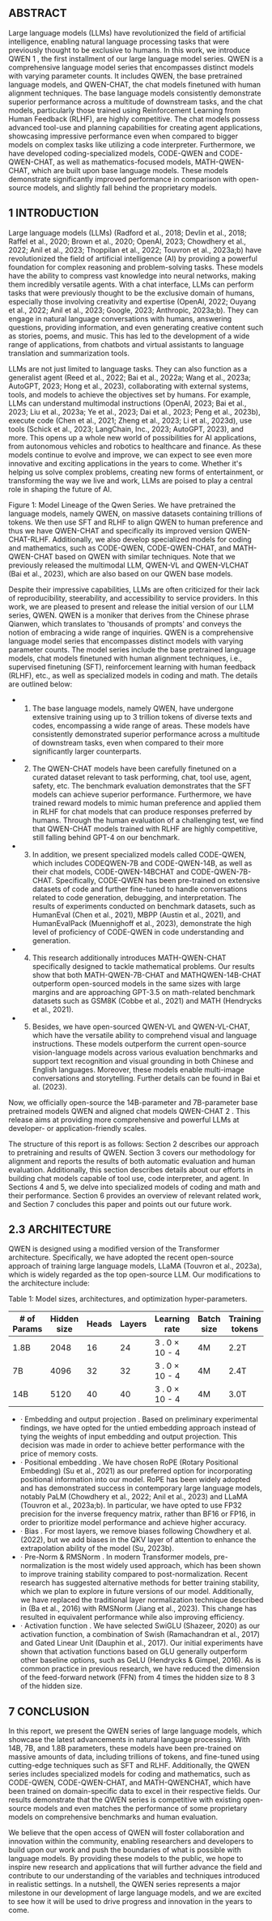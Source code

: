 ## ABSTRACT

Large language models (LLMs) have revolutionized the field of artificial intelligence, enabling natural language processing tasks that were previously thought to be exclusive to humans. In this work, we introduce QWEN 1 , the first installment of our large language model series. QWEN is a comprehensive language model series that encompasses distinct models with varying parameter counts. It includes QWEN, the base pretrained language models, and QWEN-CHAT, the chat models finetuned with human alignment techniques. The base language models consistently demonstrate superior performance across a multitude of downstream tasks, and the chat models, particularly those trained using Reinforcement Learning from Human Feedback (RLHF), are highly competitive. The chat models possess advanced tool-use and planning capabilities for creating agent applications, showcasing impressive performance even when compared to bigger models on complex tasks like utilizing a code interpreter. Furthermore, we have developed coding-specialized models, CODE-QWEN and CODE-QWEN-CHAT, as well as mathematics-focused models, MATH-QWEN-CHAT, which are built upon base language models. These models demonstrate significantly improved performance in comparison with open-source models, and slightly fall behind the proprietary models.

## 1 INTRODUCTION

Large language models (LLMs) (Radford et al., 2018; Devlin et al., 2018; Raffel et al., 2020; Brown et al., 2020; OpenAI, 2023; Chowdhery et al., 2022; Anil et al., 2023; Thoppilan et al., 2022; Touvron et al., 2023a;b) have revolutionized the field of artificial intelligence (AI) by providing a powerful foundation for complex reasoning and problem-solving tasks. These models have the ability to compress vast knowledge into neural networks, making them incredibly versatile agents. With a chat interface, LLMs can perform tasks that were previously thought to be the exclusive domain of humans, especially those involving creativity and expertise (OpenAI, 2022; Ouyang et al., 2022; Anil et al., 2023; Google, 2023; Anthropic, 2023a;b). They can engage in natural language conversations with humans, answering questions, providing information, and even generating creative content such as stories, poems, and music. This has led to the development of a wide range of applications, from chatbots and virtual assistants to language translation and summarization tools.

LLMs are not just limited to language tasks. They can also function as a generalist agent (Reed et al., 2022; Bai et al., 2022a; Wang et al., 2023a; AutoGPT, 2023; Hong et al., 2023), collaborating with external systems, tools, and models to achieve the objectives set by humans. For example, LLMs can understand multimodal instructions (OpenAI, 2023; Bai et al., 2023; Liu et al., 2023a; Ye et al., 2023; Dai et al., 2023; Peng et al., 2023b), execute code (Chen et al., 2021; Zheng et al., 2023; Li et al., 2023d), use tools (Schick et al., 2023; LangChain, Inc., 2023; AutoGPT, 2023), and more. This opens up a whole new world of possibilities for AI applications, from autonomous vehicles and robotics to healthcare and finance. As these models continue to evolve and improve, we can expect to see even more innovative and exciting applications in the years to come. Whether it's helping us solve complex problems, creating new forms of entertainment, or transforming the way we live and work, LLMs are poised to play a central role in shaping the future of AI.

Figure 1: Model Lineage of the Qwen Series. We have pretrained the language models, namely QWEN, on massive datasets containing trillions of tokens. We then use SFT and RLHF to align QWEN to human preference and thus we have QWEN-CHAT and specifically its improved version QWEN-CHAT-RLHF. Additionally, we also develop specialized models for coding and mathematics, such as CODE-QWEN, CODE-QWEN-CHAT, and MATH-QWEN-CHAT based on QWEN with similar techniques. Note that we previously released the multimodal LLM, QWEN-VL and QWEN-VLCHAT (Bai et al., 2023), which are also based on our QWEN base models.

<!-- image -->

Despite their impressive capabilities, LLMs are often criticized for their lack of reproducibility, steerability, and accessibility to service providers. In this work, we are pleased to present and release the initial version of our LLM series, QWEN. QWEN is a moniker that derives from the Chinese phrase Qianwen, which translates to 'thousands of prompts' and conveys the notion of embracing a wide range of inquiries. QWEN is a comprehensive language model series that encompasses distinct models with varying parameter counts. The model series include the base pretrained language models, chat models finetuned with human alignment techniques, i.e., supervised finetuning (SFT), reinforcement learning with human feedback (RLHF), etc., as well as specialized models in coding and math. The details are outlined below:

- 1. The base language models, namely QWEN, have undergone extensive training using up to 3 trillion tokens of diverse texts and codes, encompassing a wide range of areas. These models have consistently demonstrated superior performance across a multitude of downstream tasks, even when compared to their more significantly larger counterparts.
- 2. The QWEN-CHAT models have been carefully finetuned on a curated dataset relevant to task performing, chat, tool use, agent, safety, etc. The benchmark evaluation demonstrates that the SFT models can achieve superior performance. Furthermore, we have trained reward models to mimic human preference and applied them in RLHF for chat models that can produce responses preferred by humans. Through the human evaluation of a challenging test, we find that QWEN-CHAT models trained with RLHF are highly competitive, still falling behind GPT-4 on our benchmark.
- 3. In addition, we present specialized models called CODE-QWEN, which includes CODEQWEN-7B and CODE-QWEN-14B, as well as their chat models, CODE-QWEN-14BCHAT and CODE-QWEN-7B-CHAT. Specifically, CODE-QWEN has been pre-trained on extensive datasets of code and further fine-tuned to handle conversations related to code generation, debugging, and interpretation. The results of experiments conducted on benchmark datasets, such as HumanEval (Chen et al., 2021), MBPP (Austin et al., 2021), and HumanEvalPack (Muennighoff et al., 2023), demonstrate the high level of proficiency of CODE-QWEN in code understanding and generation.
- 4. This research additionally introduces MATH-QWEN-CHAT specifically designed to tackle mathematical problems. Our results show that both MATH-QWEN-7B-CHAT and MATHQWEN-14B-CHAT outperform open-sourced models in the same sizes with large margins and are approaching GPT-3.5 on math-related benchmark datasets such as GSM8K (Cobbe et al., 2021) and MATH (Hendrycks et al., 2021).
- 5. Besides, we have open-sourced QWEN-VL and QWEN-VL-CHAT, which have the versatile ability to comprehend visual and language instructions. These models outperform the current open-source vision-language models across various evaluation benchmarks and support text recognition and visual grounding in both Chinese and English languages. Moreover, these models enable multi-image conversations and storytelling. Further details can be found in Bai et al. (2023).

Now, we officially open-source the 14B-parameter and 7B-parameter base pretrained models QWEN and aligned chat models QWEN-CHAT 2 . This release aims at providing more comprehensive and powerful LLMs at developer- or application-friendly scales.

The structure of this report is as follows: Section 2 describes our approach to pretraining and results of QWEN. Section 3 covers our methodology for alignment and reports the results of both automatic evaluation and human evaluation. Additionally, this section describes details about our efforts in building chat models capable of tool use, code interpreter, and agent. In Sections 4 and 5, we delve into specialized models of coding and math and their performance. Section 6 provides an overview of relevant related work, and Section 7 concludes this paper and points out our future work.

## 2.3 ARCHITECTURE

QWEN is designed using a modified version of the Transformer architecture. Specifically, we have adopted the recent open-source approach of training large language models, LLaMA (Touvron et al., 2023a), which is widely regarded as the top open-source LLM. Our modifications to the architecture include:

Table 1: Model sizes, architectures, and optimization hyper-parameters.

| # of Params   |   Hidden size |   Heads |   Layers | Learning rate   | Batch size   | Training tokens   |
|---------------|---------------|---------|----------|-----------------|--------------|-------------------|
| 1.8B          |          2048 |      16 |       24 | 3 . 0 × 10 - 4  | 4M           | 2.2T              |
| 7B            |          4096 |      32 |       32 | 3 . 0 × 10 - 4  | 4M           | 2.4T              |
| 14B           |          5120 |      40 |       40 | 3 . 0 × 10 - 4  | 4M           | 3.0T              |

- · Embedding and output projection . Based on preliminary experimental findings, we have opted for the untied embedding approach instead of tying the weights of input embedding and output projection. This decision was made in order to achieve better performance with the price of memory costs.
- · Positional embedding . We have chosen RoPE (Rotary Positional Embedding) (Su et al., 2021) as our preferred option for incorporating positional information into our model. RoPE has been widely adopted and has demonstrated success in contemporary large language models, notably PaLM (Chowdhery et al., 2022; Anil et al., 2023) and LLaMA (Touvron et al., 2023a;b). In particular, we have opted to use FP32 precision for the inverse frequency matrix, rather than BF16 or FP16, in order to prioritize model performance and achieve higher accuracy.
- · Bias . For most layers, we remove biases following Chowdhery et al. (2022), but we add biases in the QKV layer of attention to enhance the extrapolation ability of the model (Su, 2023b).
- · Pre-Norm & RMSNorm . In modern Transformer models, pre-normalization is the most widely used approach, which has been shown to improve training stability compared to post-normalization. Recent research has suggested alternative methods for better training stability, which we plan to explore in future versions of our model. Additionally, we have replaced the traditional layer normalization technique described in (Ba et al., 2016) with RMSNorm (Jiang et al., 2023). This change has resulted in equivalent performance while also improving efficiency.
- · Activation function . We have selected SwiGLU (Shazeer, 2020) as our activation function, a combination of Swish (Ramachandran et al., 2017) and Gated Linear Unit (Dauphin et al., 2017). Our initial experiments have shown that activation functions based on GLU generally outperform other baseline options, such as GeLU (Hendrycks & Gimpel, 2016). As is common practice in previous research, we have reduced the dimension of the feed-forward network (FFN) from 4 times the hidden size to 8 3 of the hidden size.

## 7 CONCLUSION

In this report, we present the QWEN series of large language models, which showcase the latest advancements in natural language processing. With 14B, 7B, and 1.8B parameters, these models have been pre-trained on massive amounts of data, including trillions of tokens, and fine-tuned using cutting-edge techniques such as SFT and RLHF. Additionally, the QWEN series includes specialized models for coding and mathematics, such as CODE-QWEN, CODE-QWEN-CHAT, and MATH-QWENCHAT, which have been trained on domain-specific data to excel in their respective fields. Our results demonstrate that the QWEN series is competitive with existing open-source models and even matches the performance of some proprietary models on comprehensive benchmarks and human evaluation.

We believe that the open access of QWEN will foster collaboration and innovation within the community, enabling researchers and developers to build upon our work and push the boundaries of what is possible with language models. By providing these models to the public, we hope to inspire new research and applications that will further advance the field and contribute to our understanding of the variables and techniques introduced in realistic settings. In a nutshell, the QWEN series represents a major milestone in our development of large language models, and we are excited to see how it will be used to drive progress and innovation in the years to come.

